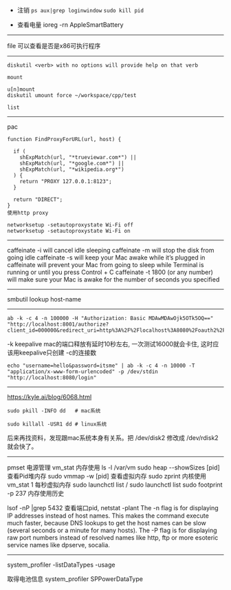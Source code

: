 
- 注销
`ps aux|grep loginwindow`
`sudo kill pid`

- 查看电量
ioreg -rn AppleSmartBattery

---
file  可以查看是否是x86可执行程序

---

```
diskutil <verb> with no options will provide help on that verb

mount

u[n]mount 
diskutil umount force ~/workspace/cpp/test

list
```

---
pac
```
function FindProxyForURL(url, host) {

  if (
    shExpMatch(url, "*trueviewar.com*") ||
    shExpMatch(url, "*google.com*") ||
    shExpMatch(url, "*wikipedia.org*")
  ) {
    return "PROXY 127.0.0.1:8123";
  }

  return "DIRECT";
}
使用http proxy

networksetup -setautoproxystate Wi-Fi off 
networksetup -setautoproxystate Wi-Fi on 
```

---
caffeinate -i will cancel idle sleeping
caffeinate -m will stop the disk from going idle
caffeinate -s will keep your Mac awake while it’s plugged in
caffeinate will prevent your Mac from going to sleep while Terminal is running or until you press Control + C
caffeinate -t 1800 (or any number) will make sure your Mac is awake for the number of seconds you specified

---
smbutil lookup host-name

---
```
ab -k -c 4 -n 100000 -H "Authorization: Basic MDAwMDAwOjk5OTk5OQ==" "http://localhost:8001/authorize?client_id=000000&redirect_uri=http%3A%2F%2Flocalhost%3A8080%2Foauth2%2FgetToken&response_type=code&state=222"
```

-k keepalive  mac的端口释放有延时10秒左右, 一次测试16000就会卡住, 这时应该用keepalive只创建 -c的连接数


```
echo "username=hello&password=itsme" | ab -k -c 4 -n 10000 -T "application/x-www-form-urlencoded" -p /dev/stdin "http://localhost:8080/login"
```

---
https://kyle.ai/blog/6068.html
```
sudo pkill -INFO dd   # mac系统

sudo killall -USR1 dd # linux系统

```

后来再找资料，发现跟mac系统本身有关系。把 /dev/disk2 修改成 /dev/rdisk2 就会快了。

---
pmset 电源管理
vm_stat 内存使用
ls -l /var/vm
sudo heap --showSizes [pid] 查看Pid堆内存
sudo vmmap -w [pid] 查看虚拟内存
 sudo zprint 内核使用
vm_stat 1 每秒虚拟内存
 sudo launchctl list / sudo launchctl list 
sudo footprint -p 237 内存使用历史

lsof -nP |grep 5432 查看端口pid, netstat -plant
The -n flag is for displaying IP addresses instead of host names. This makes the command execute much faster, because DNS lookups to get the host names can be slow (several seconds or a minute for many hosts).
The -P flag is for displaying raw port numbers instead of resolved names like http, ftp or more esoteric service names like dpserve, socalia.

----
system_profiler
 -listDataTypes
 -usage

取得电池信息
 system_profiler SPPowerDataType
